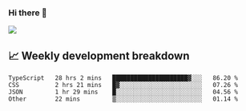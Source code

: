 ### Hi there 👋
<img align="center" src="https://github-readme-stats.vercel.app/api?username=Tumao727&show_icons=true&hide_title=true&theme=dracula" />


## 📈 Weekly development breakdown
<!--START_SECTION:waka-->

```text
TypeScript   28 hrs 2 mins   █████████████████████▓░░░   86.20 %
CSS          2 hrs 21 mins   █▓░░░░░░░░░░░░░░░░░░░░░░░   07.26 %
JSON         1 hr 29 mins    █░░░░░░░░░░░░░░░░░░░░░░░░   04.56 %
Other        22 mins         ▒░░░░░░░░░░░░░░░░░░░░░░░░   01.14 %
```

<!--END_SECTION:waka-->